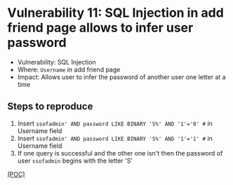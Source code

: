 # Vulnerability 11: SQL Injection in add friend page allows to infer user password

- Vulnerability: SQL Injection
- Where: `Username` in add friend page
- Impact: Allows user to infer the password of another user one letter at a time

## Steps to reproduce

1. Insert `ssofadmin' AND password LIKE BINARY 'S%' AND '1'='0' #` in Username field
2. Insert `ssofadmin' AND password LIKE BINARY 'S%' AND '1'='1' #` in Username field
3. If one query is successful and the other one isn't then the password of user `ssofadmin` begins with the letter 'S'

[(POC)](SQLvuln11.py)
